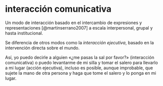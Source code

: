 # interacción comunicativa

Un modo de interacción basado en el intercambio de expresiones y representaciones [@martinserrano2007] a escala interpersonal, grupal y hasta institucional.

Se diferencia de otros modos como la *interacción ejecutiva*, basado en la intervención directa sobre el mundo.

Así, yo puedo decirle a alguien «¿me pasas la sal por favor?» (interacción comunicativa) o puedo levantarme de mi silla y tomar el salero para llevarlo a mi lugar (acción ejecutiva), incluso es posible, aunque improbable, que sujete la mano de otra persona y haga que tome el salero y lo ponga en mi lugar.
